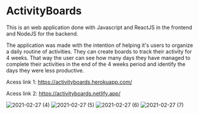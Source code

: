 # ActivityBoards
This is an web application done with Javascript and ReactJS in the frontend and NodeJS for the backend.

The application was made with the intention of helping it's users to organize a daily routine of activities. They can create boards
to track their activity for 4 weeks. That way the user can see how many days they have managed to complete their activities in the
end of the 4 weeks period and identify the days they were less productive.

Acess link 1:
https://activityboards.herokuapp.com/


Acess link 2:
https://activityboards.netlify.app/

![2021-02-27 (4)](https://user-images.githubusercontent.com/53490820/109397866-d209d300-7917-11eb-8958-408b9e1bd325.png)
![2021-02-27 (5)](https://user-images.githubusercontent.com/53490820/109397876-de8e2b80-7917-11eb-96ee-9471a86a0096.png)
![2021-02-27 (6)](https://user-images.githubusercontent.com/53490820/109397892-07aebc00-7918-11eb-9b27-7cd12180fbca.png)
![2021-02-27 (7)](https://user-images.githubusercontent.com/53490820/109397899-1ac18c00-7918-11eb-8f0d-5058e4c38607.png)


